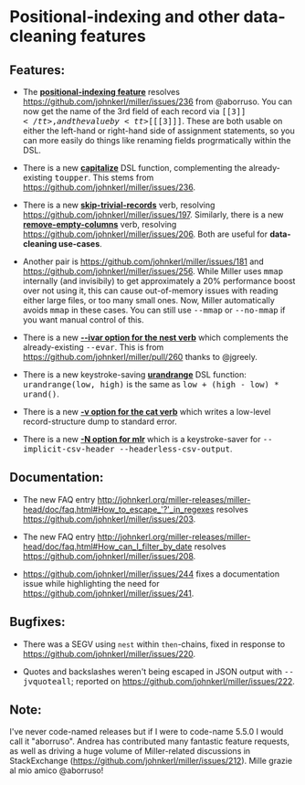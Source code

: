 # Positional-indexing and other data-cleaning features

## Features:

* The [**positional-indexing feature**](http://johnkerl.org/miller/doc/reference-dsl.html#Positional_field_names) resolves https://github.com/johnkerl/miller/issues/236 from @aborruso. You can now get the name of the 3rd field of each record via <tt>$[[3]]</tt>, and the value by <tt>$[[[3]]]</tt>. These are both usable on either the left-hand or right-hand side of assignment statements, so you can more easily do things like renaming fields progrmatically within the DSL.

* There is a new [**capitalize**](http://johnkerl.org/miller/doc/reference-dsl.html#capitalize) DSL function, complementing the already-existing <tt>toupper</tt>. This stems from https://github.com/johnkerl/miller/issues/236.

* There is a new [**skip-trivial-records**](http://johnkerl.org/miller/doc/reference-verbs.html#skip-trivial-records) verb, resolving https://github.com/johnkerl/miller/issues/197. Similarly, there is a new [**remove-empty-columns**](http://johnkerl.org/miller/doc/reference-verbs.html#remove-empty-columns) verb, resolving https://github.com/johnkerl/miller/issues/206. Both are useful for **data-cleaning use-cases**.

* Another pair is https://github.com/johnkerl/miller/issues/181 and https://github.com/johnkerl/miller/issues/256. While Miller uses <tt>mmap</tt> internally (and invisibily) to get approximately a 20% performance boost over not using it, this can cause out-of-memory issues with reading either large files, or too many small ones. Now, Miller automatically avoids <tt>mmap</tt> in these cases. You can still use <tt>--mmap</tt> or <tt>--no-mmap</tt> if you want manual control of this.

* There is a new [**--ivar option for the nest verb**](http://johnkerl.org/miller/doc/reference-verbs.html#nest) which complements the already-existing <tt>--evar</tt>. This is from https://github.com/johnkerl/miller/pull/260 thanks to @jgreely.

* There is a new keystroke-saving [**urandrange**](http://johnkerl.org/miller/doc/reference-dsl.html#urand) DSL function: <tt>urandrange(low, high)</tt> is the same as <tt>low + (high - low) * urand()</tt>.

* There is a new [**-v option for the cat verb**](http://johnkerl.org/miller/doc/reference-verbs.html#cat) which writes a low-level record-structure dump to standard error.

* There is a new [**-N option for mlr**](http://johnkerl.org/miller/doc/manpage.html) which is a keystroke-saver for <tt>--implicit-csv-header --headerless-csv-output</tt>.

## Documentation:

* The new FAQ entry http://johnkerl.org/miller-releases/miller-head/doc/faq.html#How_to_escape_'?'_in_regexes resolves https://github.com/johnkerl/miller/issues/203.

* The new FAQ entry http://johnkerl.org/miller-releases/miller-head/doc/faq.html#How_can_I_filter_by_date resolves https://github.com/johnkerl/miller/issues/208.

* https://github.com/johnkerl/miller/issues/244 fixes a documentation issue while highlighting the need for https://github.com/johnkerl/miller/issues/241.

## Bugfixes: 

* There was a SEGV using `nest` within `then`-chains, fixed in response to https://github.com/johnkerl/miller/issues/220.

* Quotes and backslashes weren't being escaped in JSON output with <tt>--jvquoteall</tt>; reported on https://github.com/johnkerl/miller/issues/222.

## Note:

I've never code-named releases but if I were to code-name 5.5.0 I would call it "aborruso". Andrea has contributed many fantastic feature requests, as well as driving a huge volume of Miller-related discussions in StackExchange (https://github.com/johnkerl/miller/issues/212). Mille grazie al mio amico @aborruso!
